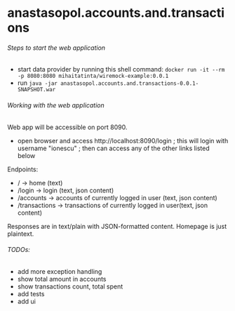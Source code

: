 # anastasopol.accounts.and.transactions

<h6> Steps to start the web application </h6>

* start data provider by running this shell command: ```docker run -it --rm -p 8080:8080 mihaitatinta/wiremock-example:0.0.1```
* run ```java -jar anastasopol.accounts.and.transactions-0.0.1-SNAPSHOT.war```



<h6> Working with the web application </h6>

Web app will be accessible on port 8090.

* open browser and access http://localhost:8090/login ; this will login with username "ionescu" ; then can access any of the other links listed below

Endpoints:
* / -> home (text)
* /login -> login (text, json content)
* /accounts -> accounts of currently logged in user (text, json content)
* /transactions ->  transactions of currently logged in user(text, json content)

Responses are in text/plain with JSON-formatted content. Homepage is just plaintext.

<h6>TODOs:</h6>

* add more exception handling
* show total amount in accounts
* show transactions count, total spent
* add tests
* add ui
